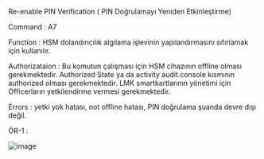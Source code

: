 Re-enable PIN Verification ( PIN Doğrulamayı Yeniden Etkinleştirme)

Command : A7

Function : HSM dolandırıcılık algılama işlevinin yapılandırmasını sıfırlamak için kullanılır.

Authorizataion : Bu komutun çalışması için HSM cihazının offline olması gerekmektedir. Authorized State ya da activity audit.console kısmının authorized olması gerekmektedir.
LMK smartkartlarının yönetimi için Officerların yetkilendirme vermesi gerekmektedir.

Errors : yetki yok hatası, not offline hatası, PIN doğrulama şuanda devre dışı değil.

ÖR-1 : 


![image](https://user-images.githubusercontent.com/77227227/196622996-87f64def-0e63-4545-b7b4-ad7910bd6d3c.png)
